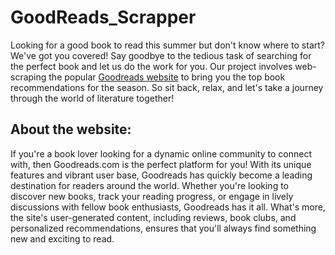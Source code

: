 # GoodReads_Scrapper

Looking for a good book to read this summer but don't know where to start? We've got you covered! Say goodbye to the tedious task of searching for the perfect book and let us do the work for you. Our project involves web-scraping the popular [Goodreads website](https://www.goodreads.com/) to bring you the top book recommendations for the season. So sit back, relax, and let's take a journey through the world of literature together!

## About the website:

If you're a book lover looking for a dynamic online community to connect with, then Goodreads.com is the perfect platform for you! With its unique features and vibrant user base, Goodreads has quickly become a leading destination for readers around the world. Whether you're looking to discover new books, track your reading progress, or engage in lively discussions with fellow book enthusiasts, Goodreads has it all. What's more, the site's user-generated content, including reviews, book clubs, and personalized recommendations, ensures that you'll always find something new and exciting to read.

